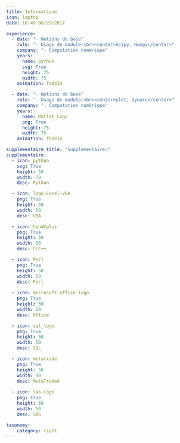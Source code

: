 ```yaml
---
title: Informatique
icon: laptop
date: 16:49 08/29/2017

experience:
  - date: "- Notions de base"
    role: "- Usage de module:<br><center>Scipy, Numpy</center>"
    company: "- Computation numérique"
    years: 
      name: python
      svg: True
      height: 75
      width: 75
    animation: fadeIn

  - date: "- Notions de base"
    role: "- Usage de module:<br><center>plot, Dynare</center>"
    company: "- Computation numérique"
    years: 
      name: Matlab_Logo
      png: True
      height: 75
      width: 75
    animation: fadeIn

supplementaire_title: "Supplementaire:"
supplementaire:
  - icon: python
    svg: True
    height: 50
    width: 78
    desc: Python

  - icon: logo-Excel-VBA
    png: True
    height: 50
    width: 50
    desc: VBA

  - icon: CandCplus
    png: True
    height: 50
    width: 50
    desc: C/C++

  - icon: Perl
    png: True
    height: 50
    width: 50
    desc: Perl
  
  - icon: microsoft-office-logo
    png: True
    height: 50
    width: 50
    desc: Office

  - icon: sql_logo
    png: True
    height: 50
    width: 50
    desc: SQL

  - icon: metatrade
    png: True
    height: 50
    width: 50
    desc: MetaTrade4
  
  - icon: sas-logo
    png: True
    height: 50
    width: 50
    desc: SAS

taxonomy:
    category: right
---
```

